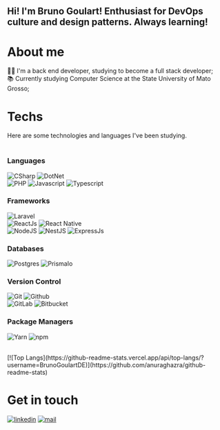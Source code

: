 ## Hi! I'm Bruno Goulart! Enthusiast for DevOps culture and design patterns. Always learning!

# About me
👨‍💻 I'm a back end developer, studying to become a full stack developer; <br>
📚 Currently studying Computer Science at the State University of Mato Grosso; <br>

# Techs

Here are some technologies and languages I've been studying. <br> <br>

### Languages
![CSharp](https://img.shields.io/badge/C%23-239120?style=for-the-badge&logo=csharp&logoColor=white) ![DotNet](https://img.shields.io/badge/.NET-512BD4?style=for-the-badge&logo=.net&logoColor=white) <br>
![PHP](https://img.shields.io/badge/PHP-blue?style=for-the-badge) ![Javascript](https://img.shields.io/badge/Javascript-ED8B00?style=for-the-badge&logo=javascript&logoColor=white)  ![Typescript](https://img.shields.io/badge/TypeScript-3178C6?logo=TypeScript&logoColor=FFF&style=for-the-badge) <br>

### Frameworks
![Laravel](https://img.shields.io/badge/LARAVEL-orange?style=for-the-badge) <br>
![ReactJs](https://img.shields.io/badge/React-20232A?style=for-the-badge&logo=react&logoColor=61DAFB) ![React Native](https://img.shields.io/badge/React_Native-61DAFB?style=for-the-badge&logo=react-native&logoColor=black) <br>
![NodeJS](https://img.shields.io/badge/Node.js-43853D?style=for-the-badge&logo=node.js&logoColor=white) ![NestJS](https://img.shields.io/badge/nestjs-%23E0234E.svg?style=for-the-badge&logo=nestjs&logoColor=white) ![ExpressJs](https://img.shields.io/badge/Express.js-000000?style=for-the-badge&logo=express&logoColor=white) <br>

### Databases
![Postgres](https://img.shields.io/badge/postgres-%23316192.svg?style=for-the-badge&logo=postgresql&logoColor=white) ![PrismaIo](https://img.shields.io/badge/Prisma-3982CE?style=for-the-badge&logo=Prisma&logoColor=white) <br>

### Version Control
![Git](https://img.shields.io/badge/git%20-%23F05033.svg?&style=for-the-badge&logo=git&logoColor=white)  ![Github](https://img.shields.io/badge/github%20-%23121011.svg?style=for-the-badge&logo=github&logoColor=white) <br>
![GitLab](https://img.shields.io/badge/GitLab-FCA121?style=for-the-badge&logo=gitlab&logoColor=white) ![Bitbucket](https://img.shields.io/badge/Bitbucket-0052CC?style=for-the-badge&logo=bitbucket&logoColor=white) <br>

### Package Managers
![Yarn](https://img.shields.io/badge/Yarn-2C8EBB?style=for-the-badge&logo=yarn&logoColor=white) ![npm](https://img.shields.io/badge/npm-CB3837?style=for-the-badge&logo=npm&logoColor=white) <br>

<br>
[![Top Langs](https://github-readme-stats.vercel.app/api/top-langs/?username=BrunoGoulartDE)](https://github.com/anuraghazra/github-readme-stats)
<br>

# Get in touch
[![linkedin](https://img.shields.io/badge/LinkedIn-0077B5?style=for-the-badge&logo=linkedin&logoColor=white)](https://www.linkedin.com/in/brunogoulartdev/) [![mail](https://img.shields.io/badge/Gmail-D14836?style=for-the-badge&logo=gmail&logoColor=white)](mailto:bruno.goulart1414@gmail.com)

<!---
BrunoGoulartDE/BrunoGoulartDE is a ✨ special ✨ repository because its `README.md` (this file) appears on your GitHub profile.
You can click the Preview link to take a look at your changes.
--->
